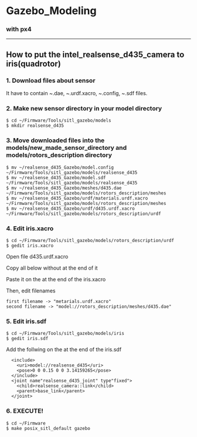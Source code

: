# Gazebo_Modeling

### with px4


* * *


## **How to put the intel_realsense_d435_camera to iris(quadrotor)**


### 1. Download files about sensor
  It have to contain ~.dae, ~.urdf.xacro, ~.config, ~.sdf files.
   
   
### 2. Make new sensor directory in your model directory
  ```
  $ cd ~/Firmware/Tools/sitl_gazebo/models    
  $ mkdir realsense_d435
  ```
  
  
### 3. Move downloaded files into the models/new_made_sensor_directory and models/rotors_description directory
  ```
  $ mv ~/realsense_d435_Gazebo/model.config ~/Firmware/Tools/sitl_gazebo/models/realsense_d435
  $ mv ~/realsense_d435_Gazebo/model.sdf ~/Firmware/Tools/sitl_gazebo/models/realsense_d435
  $ mv ~/realsense_d435_Gazebo/meshes/d435.dae ~/Firmware/Tools/sitl_gazebo/models/rotors_description/meshes
  $ mv ~/realsense_d435_Gazebo/urdf/materials.urdf.xacro ~/Firmware/Tools/sitl_gazebo/models/rotors_description/meshes     
  $ mv ~/realsense_d435_Gazebo/urdf/d435.urdf.xacro ~/Firmware/Tools/sitl_gazebo/models/rotors_description/urdf
  ```


### 4. Edit iris.xacro
  ```
  $ cd ~/Firmware/Tools/sitl_gazebo/models/rotors_description/urdf
  $ gedit iris.xacro
  ```
  
   Open file d435.urdf.xacro
  
   Copy all below <!-- includes --> without </robot> at the end of it
  
   Paste it on the </robot> at the end of the iris.xacro
  
   Then, edit filenames
   
    first filename -> "metarials.urdf.xacro"
    second filename -> "model://rotors_description/meshes/d435.dae"
   
   
### 5. Edit iris.sdf
  ```
  $ cd ~/Firmware/Tools/sitl_gazebo/models/iris
  $ gedit iris.sdf
  ```
  
  Add the follwing on the </model> at the end of the iris.sdf
  
  ```
    <include>
      <uri>model://realsense_d435</uri>    
      <pose>0 0 0.15 0 0 3.14159265</pose>
    </include>
    <joint name"realsense_d435_joint" type"fixed">
      <child>realsense_camera::link</child>    
      <parent>base_link</parent>
    </joint>
  ```
  
  
### 6. EXECUTE!
  ```
  $ cd ~/Firmware
  $ make posix_sitl_default gazebo
  ```
